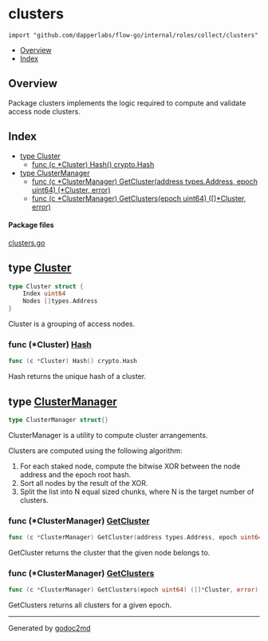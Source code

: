 

# clusters
`import "github.com/dapperlabs/flow-go/internal/roles/collect/clusters"`

* [Overview](#pkg-overview)
* [Index](#pkg-index)

## <a name="pkg-overview">Overview</a>
Package clusters implements the logic required to compute and validate access node clusters.




## <a name="pkg-index">Index</a>
* [type Cluster](#Cluster)
  * [func (c *Cluster) Hash() crypto.Hash](#Cluster.Hash)
* [type ClusterManager](#ClusterManager)
  * [func (c *ClusterManager) GetCluster(address types.Address, epoch uint64) (*Cluster, error)](#ClusterManager.GetCluster)
  * [func (c *ClusterManager) GetClusters(epoch uint64) ([]*Cluster, error)](#ClusterManager.GetClusters)


#### <a name="pkg-files">Package files</a>
[clusters.go](https://github.com/dapperlabs/flow-go/tree/master/internal/roles/collect/clusters/clusters.go)






## <a name="Cluster">type</a> [Cluster](https://github.com/dapperlabs/flow-go/tree/master/internal/roles/collect/clusters/clusters.go?s=255:315#L10)
``` go
type Cluster struct {
    Index uint64
    Nodes []types.Address
}

```
Cluster is a grouping of access nodes.










### <a name="Cluster.Hash">func</a> (\*Cluster) [Hash](https://github.com/dapperlabs/flow-go/tree/master/internal/roles/collect/clusters/clusters.go?s=363:399#L16)
``` go
func (c *Cluster) Hash() crypto.Hash
```
Hash returns the unique hash of a cluster.




## <a name="ClusterManager">type</a> [ClusterManager](https://github.com/dapperlabs/flow-go/tree/master/internal/roles/collect/clusters/clusters.go?s=779:807#L26)
``` go
type ClusterManager struct{}

```
ClusterManager is a utility to compute cluster arrangements.

Clusters are computed using the following algorithm:
1. For each staked node, compute the bitwise XOR between the node address and the epoch root hash.
2. Sort all nodes by the result of the XOR.
3. Split the list into N equal sized chunks, where N is the target number of clusters.










### <a name="ClusterManager.GetCluster">func</a> (\*ClusterManager) [GetCluster](https://github.com/dapperlabs/flow-go/tree/master/internal/roles/collect/clusters/clusters.go?s=875:965#L29)
``` go
func (c *ClusterManager) GetCluster(address types.Address, epoch uint64) (*Cluster, error)
```
GetCluster returns the cluster that the given node belongs to.




### <a name="ClusterManager.GetClusters">func</a> (\*ClusterManager) [GetClusters](https://github.com/dapperlabs/flow-go/tree/master/internal/roles/collect/clusters/clusters.go?s=1043:1113#L34)
``` go
func (c *ClusterManager) GetClusters(epoch uint64) ([]*Cluster, error)
```
GetClusters returns all clusters for a given epoch.








- - -
Generated by [godoc2md](http://godoc.org/github.com/lanre-ade/godoc2md)
